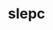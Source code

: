 ---
title: "slepc"
layout: cache
categories: [package, develop]
meta: {"compilers": ["cce@=18.0.0", "gcc@=11.4.0", "gcc@=9.4.0", "oneapi@=2024.1.0", "oneapi@=2024.2.1"], "num_specs": 103, "num_specs_by_stack": {"aws-pcluster-x86_64_v4": 14, "e4s": 36, "e4s-cray-rhel": 12, "e4s-neoverse-v2": 9, "e4s-neoverse_v1": 12, "e4s-oneapi": 16, "e4s-power": 4, "root": 103}, "oss": ["amzn2", "rhel8", "ubuntu20.04", "ubuntu22.04"], "platforms": ["linux"], "stacks": ["aws-pcluster-x86_64_v4", "e4s", "e4s-cray-rhel", "e4s-neoverse-v2", "e4s-neoverse_v1", "e4s-oneapi", "e4s-power", "root"], "targets": ["neoverse_v1", "neoverse_v2", "ppc64le", "x86_64_v3", "x86_64_v4"], "versions": ["3.22.2"]}
spec_details: [{"compiler": "oneapi@=2024.1.0", "hash": "qrhjlimjfcq7yor53sbhuji7s3lge3lt", "os": "amzn2", "platform": "linux", "size": "-", "stacks": ["aws-pcluster-x86_64_v4", "root"], "tarball": "https://binaries.spack.io/develop/build_cache/linux-amzn2-x86_64_v3/oneapi-2024.1.0/slepc-3.22.2/linux-amzn2-x86_64_v3-oneapi-2024.1.0-slepc-3.22.2-qrhjlimjfcq7yor53sbhuji7s3lge3lt.spack", "target": "x86_64_v3", "variants": ["~arpack", "~blopex", "build_system=generic", "~cuda", "~hpddm", "~rocm"], "versions": ["3.22.2"]}, {"compiler": "oneapi@=2024.1.0", "hash": "xw75r7ce5cgaqb2p7k7vriinavnxsseg", "os": "amzn2", "platform": "linux", "size": "-", "stacks": ["aws-pcluster-x86_64_v4", "root"], "tarball": "https://binaries.spack.io/develop/build_cache/linux-amzn2-x86_64_v3/oneapi-2024.1.0/slepc-3.22.2/linux-amzn2-x86_64_v3-oneapi-2024.1.0-slepc-3.22.2-xw75r7ce5cgaqb2p7k7vriinavnxsseg.spack", "target": "x86_64_v3", "variants": ["~arpack", "~blopex", "build_system=generic", "~cuda", "~hpddm", "~rocm"], "versions": ["3.22.2"]}, {"compiler": "oneapi@=2024.1.0", "hash": "fxnduvszfkwkvtb37xgt3ahax2uo3i23", "os": "amzn2", "platform": "linux", "size": "-", "stacks": ["aws-pcluster-x86_64_v4", "root"], "tarball": "https://binaries.spack.io/develop/build_cache/linux-amzn2-x86_64_v3/oneapi-2024.1.0/slepc-3.22.2/linux-amzn2-x86_64_v3-oneapi-2024.1.0-slepc-3.22.2-fxnduvszfkwkvtb37xgt3ahax2uo3i23.spack", "target": "x86_64_v3", "variants": ["~arpack", "~blopex", "build_system=generic", "~cuda", "~hpddm", "~rocm"], "versions": ["3.22.2"]}, {"compiler": "oneapi@=2024.1.0", "hash": "6pitxmc3ma7tpvhgqzzuy52mepjvyte2", "os": "amzn2", "platform": "linux", "size": "-", "stacks": ["aws-pcluster-x86_64_v4", "root"], "tarball": "https://binaries.spack.io/develop/build_cache/linux-amzn2-x86_64_v3/oneapi-2024.1.0/slepc-3.22.2/linux-amzn2-x86_64_v3-oneapi-2024.1.0-slepc-3.22.2-6pitxmc3ma7tpvhgqzzuy52mepjvyte2.spack", "target": "x86_64_v3", "variants": ["~arpack", "~blopex", "build_system=generic", "~cuda", "~hpddm", "~rocm"], "versions": ["3.22.2"]}, {"compiler": "oneapi@=2024.1.0", "hash": "4c3m5c75kiovatlrxpmf2blxibyrcr6e", "os": "amzn2", "platform": "linux", "size": "-", "stacks": ["aws-pcluster-x86_64_v4", "root"], "tarball": "https://binaries.spack.io/develop/build_cache/linux-amzn2-x86_64_v3/oneapi-2024.1.0/slepc-3.22.2/linux-amzn2-x86_64_v3-oneapi-2024.1.0-slepc-3.22.2-4c3m5c75kiovatlrxpmf2blxibyrcr6e.spack", "target": "x86_64_v3", "variants": ["~arpack", "~blopex", "build_system=generic", "~cuda", "~hpddm", "~rocm"], "versions": ["3.22.2"]}, {"compiler": "oneapi@=2024.1.0", "hash": "mpzkbqyxwmfcjwhhdvydfzdhzs4isvrm", "os": "amzn2", "platform": "linux", "size": "-", "stacks": ["aws-pcluster-x86_64_v4", "root"], "tarball": "https://binaries.spack.io/develop/build_cache/linux-amzn2-x86_64_v3/oneapi-2024.1.0/slepc-3.22.2/linux-amzn2-x86_64_v3-oneapi-2024.1.0-slepc-3.22.2-mpzkbqyxwmfcjwhhdvydfzdhzs4isvrm.spack", "target": "x86_64_v3", "variants": ["~arpack", "~blopex", "build_system=generic", "~cuda", "~hpddm", "~rocm"], "versions": ["3.22.2"]}, {"compiler": "oneapi@=2024.1.0", "hash": "yts5bpu3ytx45tlkvthfu5knwtbma3po", "os": "amzn2", "platform": "linux", "size": "-", "stacks": ["aws-pcluster-x86_64_v4", "root"], "tarball": "https://binaries.spack.io/develop/build_cache/linux-amzn2-x86_64_v3/oneapi-2024.1.0/slepc-3.22.2/linux-amzn2-x86_64_v3-oneapi-2024.1.0-slepc-3.22.2-yts5bpu3ytx45tlkvthfu5knwtbma3po.spack", "target": "x86_64_v3", "variants": ["~arpack", "~blopex", "build_system=generic", "~cuda", "~hpddm", "~rocm"], "versions": ["3.22.2"]}, {"compiler": "oneapi@=2024.1.0", "hash": "khb23di2uwlbaqipvzfrhswk6aksyygf", "os": "amzn2", "platform": "linux", "size": "-", "stacks": ["aws-pcluster-x86_64_v4", "root"], "tarball": "https://binaries.spack.io/develop/build_cache/linux-amzn2-x86_64_v4/oneapi-2024.1.0/slepc-3.22.2/linux-amzn2-x86_64_v4-oneapi-2024.1.0-slepc-3.22.2-khb23di2uwlbaqipvzfrhswk6aksyygf.spack", "target": "x86_64_v4", "variants": ["~arpack", "~blopex", "build_system=generic", "~cuda", "~hpddm", "~rocm"], "versions": ["3.22.2"]}, {"compiler": "oneapi@=2024.1.0", "hash": "kxfgkwqy3x6oggl4tlwyzzi2o7fyprfx", "os": "amzn2", "platform": "linux", "size": "-", "stacks": ["aws-pcluster-x86_64_v4", "root"], "tarball": "https://binaries.spack.io/develop/build_cache/linux-amzn2-x86_64_v4/oneapi-2024.1.0/slepc-3.22.2/linux-amzn2-x86_64_v4-oneapi-2024.1.0-slepc-3.22.2-kxfgkwqy3x6oggl4tlwyzzi2o7fyprfx.spack", "target": "x86_64_v4", "variants": ["~arpack", "~blopex", "build_system=generic", "~cuda", "~hpddm", "~rocm"], "versions": ["3.22.2"]}, {"compiler": "oneapi@=2024.1.0", "hash": "if3hy6eyb2drlc77tq3wnfudvwwtbl4k", "os": "amzn2", "platform": "linux", "size": "-", "stacks": ["aws-pcluster-x86_64_v4", "root"], "tarball": "https://binaries.spack.io/develop/build_cache/linux-amzn2-x86_64_v4/oneapi-2024.1.0/slepc-3.22.2/linux-amzn2-x86_64_v4-oneapi-2024.1.0-slepc-3.22.2-if3hy6eyb2drlc77tq3wnfudvwwtbl4k.spack", "target": "x86_64_v4", "variants": ["~arpack", "~blopex", "build_system=generic", "~cuda", "~hpddm", "~rocm"], "versions": ["3.22.2"]}, {"compiler": "oneapi@=2024.1.0", "hash": "qx3zsbf5t7qcxn2sj56rp42iuvzvabxo", "os": "amzn2", "platform": "linux", "size": "-", "stacks": ["aws-pcluster-x86_64_v4", "root"], "tarball": "https://binaries.spack.io/develop/build_cache/linux-amzn2-x86_64_v4/oneapi-2024.1.0/slepc-3.22.2/linux-amzn2-x86_64_v4-oneapi-2024.1.0-slepc-3.22.2-qx3zsbf5t7qcxn2sj56rp42iuvzvabxo.spack", "target": "x86_64_v4", "variants": ["~arpack", "~blopex", "build_system=generic", "~cuda", "~hpddm", "~rocm"], "versions": ["3.22.2"]}, {"compiler": "oneapi@=2024.1.0", "hash": "2xktcu7qytnjqvgjma7qgabpvt6edl5u", "os": "amzn2", "platform": "linux", "size": "-", "stacks": ["aws-pcluster-x86_64_v4", "root"], "tarball": "https://binaries.spack.io/develop/build_cache/linux-amzn2-x86_64_v4/oneapi-2024.1.0/slepc-3.22.2/linux-amzn2-x86_64_v4-oneapi-2024.1.0-slepc-3.22.2-2xktcu7qytnjqvgjma7qgabpvt6edl5u.spack", "target": "x86_64_v4", "variants": ["~arpack", "~blopex", "build_system=generic", "~cuda", "~hpddm", "~rocm"], "versions": ["3.22.2"]}, {"compiler": "oneapi@=2024.1.0", "hash": "xt2dlj77iazobyb37g4m5chyecgrxwfo", "os": "amzn2", "platform": "linux", "size": "-", "stacks": ["aws-pcluster-x86_64_v4", "root"], "tarball": "https://binaries.spack.io/develop/build_cache/linux-amzn2-x86_64_v4/oneapi-2024.1.0/slepc-3.22.2/linux-amzn2-x86_64_v4-oneapi-2024.1.0-slepc-3.22.2-xt2dlj77iazobyb37g4m5chyecgrxwfo.spack", "target": "x86_64_v4", "variants": ["~arpack", "~blopex", "build_system=generic", "~cuda", "~hpddm", "~rocm"], "versions": ["3.22.2"]}, {"compiler": "oneapi@=2024.1.0", "hash": "hoj7iwyizrca2zljtmytzpn76dtqc5nv", "os": "amzn2", "platform": "linux", "size": "-", "stacks": ["aws-pcluster-x86_64_v4", "root"], "tarball": "https://binaries.spack.io/develop/build_cache/linux-amzn2-x86_64_v4/oneapi-2024.1.0/slepc-3.22.2/linux-amzn2-x86_64_v4-oneapi-2024.1.0-slepc-3.22.2-hoj7iwyizrca2zljtmytzpn76dtqc5nv.spack", "target": "x86_64_v4", "variants": ["~arpack", "~blopex", "build_system=generic", "~cuda", "~hpddm", "~rocm"], "versions": ["3.22.2"]}, {"compiler": "cce@=18.0.0", "hash": "4wguhx2kdfryx5nheksfkiwqfz5npvup", "os": "rhel8", "platform": "linux", "size": "-", "stacks": ["e4s-cray-rhel", "root"], "tarball": "https://binaries.spack.io/develop/build_cache/linux-rhel8-x86_64_v3/cce-18.0.0/slepc-3.22.2/linux-rhel8-x86_64_v3-cce-18.0.0-slepc-3.22.2-4wguhx2kdfryx5nheksfkiwqfz5npvup.spack", "target": "x86_64_v3", "variants": ["+arpack", "~blopex", "build_system=generic", "~cuda", "~hpddm", "~rocm"], "versions": ["3.22.2"]}, {"compiler": "cce@=18.0.0", "hash": "aa35mztz3gyc5rnfkrsqz77wugguog3d", "os": "rhel8", "platform": "linux", "size": "-", "stacks": ["e4s-cray-rhel", "root"], "tarball": "https://binaries.spack.io/develop/build_cache/linux-rhel8-x86_64_v3/cce-18.0.0/slepc-3.22.2/linux-rhel8-x86_64_v3-cce-18.0.0-slepc-3.22.2-aa35mztz3gyc5rnfkrsqz77wugguog3d.spack", "target": "x86_64_v3", "variants": ["+arpack", "~blopex", "build_system=generic", "~cuda", "~hpddm", "~rocm"], "versions": ["3.22.2"]}, {"compiler": "cce@=18.0.0", "hash": "b34wmtim7vzecnuei2mwlise5by74jfs", "os": "rhel8", "platform": "linux", "size": "-", "stacks": ["e4s-cray-rhel", "root"], "tarball": "https://binaries.spack.io/develop/build_cache/linux-rhel8-x86_64_v3/cce-18.0.0/slepc-3.22.2/linux-rhel8-x86_64_v3-cce-18.0.0-slepc-3.22.2-b34wmtim7vzecnuei2mwlise5by74jfs.spack", "target": "x86_64_v3", "variants": ["+arpack", "~blopex", "build_system=generic", "~cuda", "~hpddm", "~rocm"], "versions": ["3.22.2"]}, {"compiler": "cce@=18.0.0", "hash": "ewo7xkgtkd4x3qm7aesdaiemirdht4ld", "os": "rhel8", "platform": "linux", "size": "-", "stacks": ["e4s-cray-rhel", "root"], "tarball": "https://binaries.spack.io/develop/build_cache/linux-rhel8-x86_64_v3/cce-18.0.0/slepc-3.22.2/linux-rhel8-x86_64_v3-cce-18.0.0-slepc-3.22.2-ewo7xkgtkd4x3qm7aesdaiemirdht4ld.spack", "target": "x86_64_v3", "variants": ["+arpack", "~blopex", "build_system=generic", "~cuda", "~hpddm", "~rocm"], "versions": ["3.22.2"]}, {"compiler": "cce@=18.0.0", "hash": "fuhj3f2z7zi2uisff66f2oetg5rmsmc5", "os": "rhel8", "platform": "linux", "size": "-", "stacks": ["e4s-cray-rhel", "root"], "tarball": "https://binaries.spack.io/develop/build_cache/linux-rhel8-x86_64_v3/cce-18.0.0/slepc-3.22.2/linux-rhel8-x86_64_v3-cce-18.0.0-slepc-3.22.2-fuhj3f2z7zi2uisff66f2oetg5rmsmc5.spack", "target": "x86_64_v3", "variants": ["+arpack", "~blopex", "build_system=generic", "~cuda", "~hpddm", "~rocm"], "versions": ["3.22.2"]}, {"compiler": "cce@=18.0.0", "hash": "k5mker3blb6gygowp2riklxnil6sl2dh", "os": "rhel8", "platform": "linux", "size": "-", "stacks": ["e4s-cray-rhel", "root"], "tarball": "https://binaries.spack.io/develop/build_cache/linux-rhel8-x86_64_v3/cce-18.0.0/slepc-3.22.2/linux-rhel8-x86_64_v3-cce-18.0.0-slepc-3.22.2-k5mker3blb6gygowp2riklxnil6sl2dh.spack", "target": "x86_64_v3", "variants": ["+arpack", "~blopex", "build_system=generic", "~cuda", "~hpddm", "~rocm"], "versions": ["3.22.2"]}, {"compiler": "cce@=18.0.0", "hash": "mfjnqyjbvrj3qblwxr2m2cejbvqgdpkd", "os": "rhel8", "platform": "linux", "size": "-", "stacks": ["e4s-cray-rhel", "root"], "tarball": "https://binaries.spack.io/develop/build_cache/linux-rhel8-x86_64_v3/cce-18.0.0/slepc-3.22.2/linux-rhel8-x86_64_v3-cce-18.0.0-slepc-3.22.2-mfjnqyjbvrj3qblwxr2m2cejbvqgdpkd.spack", "target": "x86_64_v3", "variants": ["+arpack", "~blopex", "build_system=generic", "~cuda", "~hpddm", "~rocm"], "versions": ["3.22.2"]}, {"compiler": "cce@=18.0.0", "hash": "mfnhokkvcnc35brn5kdazujjbafh75rv", "os": "rhel8", "platform": "linux", "size": "-", "stacks": ["e4s-cray-rhel", "root"], "tarball": "https://binaries.spack.io/develop/build_cache/linux-rhel8-x86_64_v3/cce-18.0.0/slepc-3.22.2/linux-rhel8-x86_64_v3-cce-18.0.0-slepc-3.22.2-mfnhokkvcnc35brn5kdazujjbafh75rv.spack", "target": "x86_64_v3", "variants": ["+arpack", "~blopex", "build_system=generic", "~cuda", "~hpddm", "~rocm"], "versions": ["3.22.2"]}, {"compiler": "cce@=18.0.0", "hash": "qkda2bfbctsqik7biam2yocbczln6m7h", "os": "rhel8", "platform": "linux", "size": "-", "stacks": ["e4s-cray-rhel", "root"], "tarball": "https://binaries.spack.io/develop/build_cache/linux-rhel8-x86_64_v3/cce-18.0.0/slepc-3.22.2/linux-rhel8-x86_64_v3-cce-18.0.0-slepc-3.22.2-qkda2bfbctsqik7biam2yocbczln6m7h.spack", "target": "x86_64_v3", "variants": ["+arpack", "~blopex", "build_system=generic", "~cuda", "~hpddm", "~rocm"], "versions": ["3.22.2"]}, {"compiler": "cce@=18.0.0", "hash": "trlbl4lqnzk5mvk3jgsgrigipnveix3a", "os": "rhel8", "platform": "linux", "size": "-", "stacks": ["e4s-cray-rhel", "root"], "tarball": "https://binaries.spack.io/develop/build_cache/linux-rhel8-x86_64_v3/cce-18.0.0/slepc-3.22.2/linux-rhel8-x86_64_v3-cce-18.0.0-slepc-3.22.2-trlbl4lqnzk5mvk3jgsgrigipnveix3a.spack", "target": "x86_64_v3", "variants": ["+arpack", "~blopex", "build_system=generic", "~cuda", "~hpddm", "~rocm"], "versions": ["3.22.2"]}, {"compiler": "cce@=18.0.0", "hash": "yz4pzlthm7ity4xgpjry5antvln4asus", "os": "rhel8", "platform": "linux", "size": "-", "stacks": ["e4s-cray-rhel", "root"], "tarball": "https://binaries.spack.io/develop/build_cache/linux-rhel8-x86_64_v3/cce-18.0.0/slepc-3.22.2/linux-rhel8-x86_64_v3-cce-18.0.0-slepc-3.22.2-yz4pzlthm7ity4xgpjry5antvln4asus.spack", "target": "x86_64_v3", "variants": ["+arpack", "~blopex", "build_system=generic", "~cuda", "~hpddm", "~rocm"], "versions": ["3.22.2"]}, {"compiler": "cce@=18.0.0", "hash": "zanfzpbxmjzang67wecuwir3yvbhyl3h", "os": "rhel8", "platform": "linux", "size": "-", "stacks": ["e4s-cray-rhel", "root"], "tarball": "https://binaries.spack.io/develop/build_cache/linux-rhel8-x86_64_v3/cce-18.0.0/slepc-3.22.2/linux-rhel8-x86_64_v3-cce-18.0.0-slepc-3.22.2-zanfzpbxmjzang67wecuwir3yvbhyl3h.spack", "target": "x86_64_v3", "variants": ["+arpack", "~blopex", "build_system=generic", "~cuda", "~hpddm", "~rocm"], "versions": ["3.22.2"]}, {"compiler": "gcc@=9.4.0", "hash": "3urlzo2oui3fjpxp5rgfvtabystkm6bo", "os": "ubuntu20.04", "platform": "linux", "size": "-", "stacks": ["e4s-power", "root"], "tarball": "https://binaries.spack.io/develop/build_cache/linux-ubuntu20.04-ppc64le/gcc-9.4.0/slepc-3.22.2/linux-ubuntu20.04-ppc64le-gcc-9.4.0-slepc-3.22.2-3urlzo2oui3fjpxp5rgfvtabystkm6bo.spack", "target": "ppc64le", "variants": ["+arpack", "~blopex", "build_system=generic", "~cuda", "~hpddm", "~rocm"], "versions": ["3.22.2"]}, {"compiler": "gcc@=9.4.0", "hash": "ctjl7e7pdiyjj3ah6lkuc3xe76oazv4h", "os": "ubuntu20.04", "platform": "linux", "size": "-", "stacks": ["e4s-power", "root"], "tarball": "https://binaries.spack.io/develop/build_cache/linux-ubuntu20.04-ppc64le/gcc-9.4.0/slepc-3.22.2/linux-ubuntu20.04-ppc64le-gcc-9.4.0-slepc-3.22.2-ctjl7e7pdiyjj3ah6lkuc3xe76oazv4h.spack", "target": "ppc64le", "variants": ["+arpack", "~blopex", "build_system=generic", "+cuda", "cuda_arch=70", "~hpddm", "~rocm"], "versions": ["3.22.2"]}, {"compiler": "gcc@=9.4.0", "hash": "j4qt45gygypuduo4qs5kac4bq6xztrjk", "os": "ubuntu20.04", "platform": "linux", "size": "-", "stacks": ["e4s-power", "root"], "tarball": "https://binaries.spack.io/develop/build_cache/linux-ubuntu20.04-ppc64le/gcc-9.4.0/slepc-3.22.2/linux-ubuntu20.04-ppc64le-gcc-9.4.0-slepc-3.22.2-j4qt45gygypuduo4qs5kac4bq6xztrjk.spack", "target": "ppc64le", "variants": ["+arpack", "~blopex", "build_system=generic", "~cuda", "~hpddm", "~rocm"], "versions": ["3.22.2"]}, {"compiler": "gcc@=9.4.0", "hash": "tyi5tjtthps53gi5oyafxx6hs3lsdnt5", "os": "ubuntu20.04", "platform": "linux", "size": "-", "stacks": ["e4s-power", "root"], "tarball": "https://binaries.spack.io/develop/build_cache/linux-ubuntu20.04-ppc64le/gcc-9.4.0/slepc-3.22.2/linux-ubuntu20.04-ppc64le-gcc-9.4.0-slepc-3.22.2-tyi5tjtthps53gi5oyafxx6hs3lsdnt5.spack", "target": "ppc64le", "variants": ["+arpack", "~blopex", "build_system=generic", "+cuda", "cuda_arch=70", "~hpddm", "~rocm"], "versions": ["3.22.2"]}, {"compiler": "gcc@=11.4.0", "hash": "4kgfdgv4ryz3nxdt4hktr5afwzrnxopf", "os": "ubuntu22.04", "platform": "linux", "size": "-", "stacks": ["e4s-neoverse_v1", "root"], "tarball": "https://binaries.spack.io/develop/build_cache/linux-ubuntu22.04-neoverse_v1/gcc-11.4.0/slepc-3.22.2/linux-ubuntu22.04-neoverse_v1-gcc-11.4.0-slepc-3.22.2-4kgfdgv4ryz3nxdt4hktr5afwzrnxopf.spack", "target": "neoverse_v1", "variants": ["+arpack", "~blopex", "build_system=generic", "+cuda", "cuda_arch=90", "~hpddm", "~rocm"], "versions": ["3.22.2"]}, {"compiler": "gcc@=11.4.0", "hash": "cuqwsdwbsghosscsoq2xxdfj5ceec2yn", "os": "ubuntu22.04", "platform": "linux", "size": "-", "stacks": ["e4s-neoverse_v1", "root"], "tarball": "https://binaries.spack.io/develop/build_cache/linux-ubuntu22.04-neoverse_v1/gcc-11.4.0/slepc-3.22.2/linux-ubuntu22.04-neoverse_v1-gcc-11.4.0-slepc-3.22.2-cuqwsdwbsghosscsoq2xxdfj5ceec2yn.spack", "target": "neoverse_v1", "variants": ["+arpack", "~blopex", "build_system=generic", "~cuda", "~hpddm", "~rocm"], "versions": ["3.22.2"]}, {"compiler": "gcc@=11.4.0", "hash": "hswt5kdpa7vjmprcnfo3gnieu3nsllco", "os": "ubuntu22.04", "platform": "linux", "size": "-", "stacks": ["e4s-neoverse_v1", "root"], "tarball": "https://binaries.spack.io/develop/build_cache/linux-ubuntu22.04-neoverse_v1/gcc-11.4.0/slepc-3.22.2/linux-ubuntu22.04-neoverse_v1-gcc-11.4.0-slepc-3.22.2-hswt5kdpa7vjmprcnfo3gnieu3nsllco.spack", "target": "neoverse_v1", "variants": ["+arpack", "~blopex", "build_system=generic", "+cuda", "cuda_arch=90", "~hpddm", "~rocm"], "versions": ["3.22.2"]}, {"compiler": "gcc@=11.4.0", "hash": "k6xf5rbuhgscptnvmf6bug7chb2xzvpo", "os": "ubuntu22.04", "platform": "linux", "size": "-", "stacks": ["e4s-neoverse_v1", "root"], "tarball": "https://binaries.spack.io/develop/build_cache/linux-ubuntu22.04-neoverse_v1/gcc-11.4.0/slepc-3.22.2/linux-ubuntu22.04-neoverse_v1-gcc-11.4.0-slepc-3.22.2-k6xf5rbuhgscptnvmf6bug7chb2xzvpo.spack", "target": "neoverse_v1", "variants": ["+arpack", "~blopex", "build_system=generic", "~cuda", "~hpddm", "~rocm"], "versions": ["3.22.2"]}, {"compiler": "gcc@=11.4.0", "hash": "plctylquisl3hsrqd3cafh3chicfrssh", "os": "ubuntu22.04", "platform": "linux", "size": "-", "stacks": ["e4s-neoverse_v1", "root"], "tarball": "https://binaries.spack.io/develop/build_cache/linux-ubuntu22.04-neoverse_v1/gcc-11.4.0/slepc-3.22.2/linux-ubuntu22.04-neoverse_v1-gcc-11.4.0-slepc-3.22.2-plctylquisl3hsrqd3cafh3chicfrssh.spack", "target": "neoverse_v1", "variants": ["+arpack", "~blopex", "build_system=generic", "+cuda", "cuda_arch=75", "~hpddm", "~rocm"], "versions": ["3.22.2"]}, {"compiler": "gcc@=11.4.0", "hash": "ptlzjksyndyhpb7lep5ljspm2de4x72h", "os": "ubuntu22.04", "platform": "linux", "size": "-", "stacks": ["e4s-neoverse_v1", "root"], "tarball": "https://binaries.spack.io/develop/build_cache/linux-ubuntu22.04-neoverse_v1/gcc-11.4.0/slepc-3.22.2/linux-ubuntu22.04-neoverse_v1-gcc-11.4.0-slepc-3.22.2-ptlzjksyndyhpb7lep5ljspm2de4x72h.spack", "target": "neoverse_v1", "variants": ["+arpack", "~blopex", "build_system=generic", "+cuda", "cuda_arch=75", "~hpddm", "~rocm"], "versions": ["3.22.2"]}, {"compiler": "gcc@=11.4.0", "hash": "rliggnmqzvhzta4fykgf6pagw4e2tcnq", "os": "ubuntu22.04", "platform": "linux", "size": "-", "stacks": ["e4s-neoverse_v1", "root"], "tarball": "https://binaries.spack.io/develop/build_cache/linux-ubuntu22.04-neoverse_v1/gcc-11.4.0/slepc-3.22.2/linux-ubuntu22.04-neoverse_v1-gcc-11.4.0-slepc-3.22.2-rliggnmqzvhzta4fykgf6pagw4e2tcnq.spack", "target": "neoverse_v1", "variants": ["+arpack", "~blopex", "build_system=generic", "+cuda", "cuda_arch=75", "~hpddm", "~rocm"], "versions": ["3.22.2"]}, {"compiler": "gcc@=11.4.0", "hash": "t2vzxjsyvj56jebu5qpjqyxpsdj3ocsk", "os": "ubuntu22.04", "platform": "linux", "size": "-", "stacks": ["e4s-neoverse_v1", "root"], "tarball": "https://binaries.spack.io/develop/build_cache/linux-ubuntu22.04-neoverse_v1/gcc-11.4.0/slepc-3.22.2/linux-ubuntu22.04-neoverse_v1-gcc-11.4.0-slepc-3.22.2-t2vzxjsyvj56jebu5qpjqyxpsdj3ocsk.spack", "target": "neoverse_v1", "variants": ["+arpack", "~blopex", "build_system=generic", "+cuda", "cuda_arch=80", "~hpddm", "~rocm"], "versions": ["3.22.2"]}, {"compiler": "gcc@=11.4.0", "hash": "xydhssiofvgcjtzjqlw7wi3g3jaumywh", "os": "ubuntu22.04", "platform": "linux", "size": "-", "stacks": ["e4s-neoverse_v1", "root"], "tarball": "https://binaries.spack.io/develop/build_cache/linux-ubuntu22.04-neoverse_v1/gcc-11.4.0/slepc-3.22.2/linux-ubuntu22.04-neoverse_v1-gcc-11.4.0-slepc-3.22.2-xydhssiofvgcjtzjqlw7wi3g3jaumywh.spack", "target": "neoverse_v1", "variants": ["+arpack", "~blopex", "build_system=generic", "~cuda", "~hpddm", "~rocm"], "versions": ["3.22.2"]}, {"compiler": "gcc@=11.4.0", "hash": "yesqn4z2lpran4cw6smqmlgvh5jnyjkh", "os": "ubuntu22.04", "platform": "linux", "size": "-", "stacks": ["e4s-neoverse_v1", "root"], "tarball": "https://binaries.spack.io/develop/build_cache/linux-ubuntu22.04-neoverse_v1/gcc-11.4.0/slepc-3.22.2/linux-ubuntu22.04-neoverse_v1-gcc-11.4.0-slepc-3.22.2-yesqn4z2lpran4cw6smqmlgvh5jnyjkh.spack", "target": "neoverse_v1", "variants": ["+arpack", "~blopex", "build_system=generic", "+cuda", "cuda_arch=80", "~hpddm", "~rocm"], "versions": ["3.22.2"]}, {"compiler": "gcc@=11.4.0", "hash": "zftz6xnrrb5o5j57g5tbuwy6kac5zoqw", "os": "ubuntu22.04", "platform": "linux", "size": "-", "stacks": ["e4s-neoverse_v1", "root"], "tarball": "https://binaries.spack.io/develop/build_cache/linux-ubuntu22.04-neoverse_v1/gcc-11.4.0/slepc-3.22.2/linux-ubuntu22.04-neoverse_v1-gcc-11.4.0-slepc-3.22.2-zftz6xnrrb5o5j57g5tbuwy6kac5zoqw.spack", "target": "neoverse_v1", "variants": ["+arpack", "~blopex", "build_system=generic", "+cuda", "cuda_arch=90", "~hpddm", "~rocm"], "versions": ["3.22.2"]}, {"compiler": "gcc@=11.4.0", "hash": "zmqvicn4zczrjrycmc5czmi4glftyg6t", "os": "ubuntu22.04", "platform": "linux", "size": "-", "stacks": ["e4s-neoverse_v1", "root"], "tarball": "https://binaries.spack.io/develop/build_cache/linux-ubuntu22.04-neoverse_v1/gcc-11.4.0/slepc-3.22.2/linux-ubuntu22.04-neoverse_v1-gcc-11.4.0-slepc-3.22.2-zmqvicn4zczrjrycmc5czmi4glftyg6t.spack", "target": "neoverse_v1", "variants": ["+arpack", "~blopex", "build_system=generic", "+cuda", "cuda_arch=80", "~hpddm", "~rocm"], "versions": ["3.22.2"]}, {"compiler": "gcc@=11.4.0", "hash": "a6jp4omtfl3juto5m6h3uayj7wbfxew5", "os": "ubuntu22.04", "platform": "linux", "size": "-", "stacks": ["e4s-neoverse-v2", "root"], "tarball": "https://binaries.spack.io/develop/build_cache/linux-ubuntu22.04-neoverse_v2/gcc-11.4.0/slepc-3.22.2/linux-ubuntu22.04-neoverse_v2-gcc-11.4.0-slepc-3.22.2-a6jp4omtfl3juto5m6h3uayj7wbfxew5.spack", "target": "neoverse_v2", "variants": ["+arpack", "~blopex", "build_system=generic", "~cuda", "~hpddm", "~rocm"], "versions": ["3.22.2"]}, {"compiler": "gcc@=11.4.0", "hash": "gqrquc5iis7xslzrfzlauppy74johxpl", "os": "ubuntu22.04", "platform": "linux", "size": "-", "stacks": ["e4s-neoverse-v2", "root"], "tarball": "https://binaries.spack.io/develop/build_cache/linux-ubuntu22.04-neoverse_v2/gcc-11.4.0/slepc-3.22.2/linux-ubuntu22.04-neoverse_v2-gcc-11.4.0-slepc-3.22.2-gqrquc5iis7xslzrfzlauppy74johxpl.spack", "target": "neoverse_v2", "variants": ["+arpack", "~blopex", "build_system=generic", "~cuda", "~hpddm", "~rocm"], "versions": ["3.22.2"]}, {"compiler": "gcc@=11.4.0", "hash": "hl3yzuihx7x3nyntsrzppwyzlow5375b", "os": "ubuntu22.04", "platform": "linux", "size": "-", "stacks": ["e4s-neoverse-v2", "root"], "tarball": "https://binaries.spack.io/develop/build_cache/linux-ubuntu22.04-neoverse_v2/gcc-11.4.0/slepc-3.22.2/linux-ubuntu22.04-neoverse_v2-gcc-11.4.0-slepc-3.22.2-hl3yzuihx7x3nyntsrzppwyzlow5375b.spack", "target": "neoverse_v2", "variants": ["+arpack", "~blopex", "build_system=generic", "~cuda", "~hpddm", "~rocm"], "versions": ["3.22.2"]}, {"compiler": "gcc@=11.4.0", "hash": "ix7oxgnp2nhyumjcgciovjruo2ww37jl", "os": "ubuntu22.04", "platform": "linux", "size": "-", "stacks": ["e4s-neoverse-v2", "root"], "tarball": "https://binaries.spack.io/develop/build_cache/linux-ubuntu22.04-neoverse_v2/gcc-11.4.0/slepc-3.22.2/linux-ubuntu22.04-neoverse_v2-gcc-11.4.0-slepc-3.22.2-ix7oxgnp2nhyumjcgciovjruo2ww37jl.spack", "target": "neoverse_v2", "variants": ["+arpack", "~blopex", "build_system=generic", "~cuda", "~hpddm", "~rocm"], "versions": ["3.22.2"]}, {"compiler": "gcc@=11.4.0", "hash": "konpsp2dzq6nzh6edz6wi74vjtiukoou", "os": "ubuntu22.04", "platform": "linux", "size": "-", "stacks": ["e4s-neoverse-v2", "root"], "tarball": "https://binaries.spack.io/develop/build_cache/linux-ubuntu22.04-neoverse_v2/gcc-11.4.0/slepc-3.22.2/linux-ubuntu22.04-neoverse_v2-gcc-11.4.0-slepc-3.22.2-konpsp2dzq6nzh6edz6wi74vjtiukoou.spack", "target": "neoverse_v2", "variants": ["+arpack", "~blopex", "build_system=generic", "~cuda", "~hpddm", "~rocm"], "versions": ["3.22.2"]}, {"compiler": "gcc@=11.4.0", "hash": "ouwmg3dbrfrrmk7v6rgo3onkhbqruxic", "os": "ubuntu22.04", "platform": "linux", "size": "-", "stacks": ["e4s-neoverse-v2", "root"], "tarball": "https://binaries.spack.io/develop/build_cache/linux-ubuntu22.04-neoverse_v2/gcc-11.4.0/slepc-3.22.2/linux-ubuntu22.04-neoverse_v2-gcc-11.4.0-slepc-3.22.2-ouwmg3dbrfrrmk7v6rgo3onkhbqruxic.spack", "target": "neoverse_v2", "variants": ["+arpack", "~blopex", "build_system=generic", "~cuda", "~hpddm", "~rocm"], "versions": ["3.22.2"]}, {"compiler": "gcc@=11.4.0", "hash": "rtgj4wxltaidqlrqkplwh4wyopqt5kfh", "os": "ubuntu22.04", "platform": "linux", "size": "-", "stacks": ["e4s-neoverse-v2", "root"], "tarball": "https://binaries.spack.io/develop/build_cache/linux-ubuntu22.04-neoverse_v2/gcc-11.4.0/slepc-3.22.2/linux-ubuntu22.04-neoverse_v2-gcc-11.4.0-slepc-3.22.2-rtgj4wxltaidqlrqkplwh4wyopqt5kfh.spack", "target": "neoverse_v2", "variants": ["+arpack", "~blopex", "build_system=generic", "~cuda", "~hpddm", "~rocm"], "versions": ["3.22.2"]}, {"compiler": "gcc@=11.4.0", "hash": "u3ysp6m32iumdvpxziwhgx5tyehhmtst", "os": "ubuntu22.04", "platform": "linux", "size": "-", "stacks": ["e4s-neoverse-v2", "root"], "tarball": "https://binaries.spack.io/develop/build_cache/linux-ubuntu22.04-neoverse_v2/gcc-11.4.0/slepc-3.22.2/linux-ubuntu22.04-neoverse_v2-gcc-11.4.0-slepc-3.22.2-u3ysp6m32iumdvpxziwhgx5tyehhmtst.spack", "target": "neoverse_v2", "variants": ["+arpack", "~blopex", "build_system=generic", "~cuda", "~hpddm", "~rocm"], "versions": ["3.22.2"]}, {"compiler": "gcc@=11.4.0", "hash": "vgoonkffq6q2ar76i3dzcybt5hwbny6c", "os": "ubuntu22.04", "platform": "linux", "size": "-", "stacks": ["e4s-neoverse-v2", "root"], "tarball": "https://binaries.spack.io/develop/build_cache/linux-ubuntu22.04-neoverse_v2/gcc-11.4.0/slepc-3.22.2/linux-ubuntu22.04-neoverse_v2-gcc-11.4.0-slepc-3.22.2-vgoonkffq6q2ar76i3dzcybt5hwbny6c.spack", "target": "neoverse_v2", "variants": ["+arpack", "~blopex", "build_system=generic", "~cuda", "~hpddm", "~rocm"], "versions": ["3.22.2"]}, {"compiler": "gcc@=11.4.0", "hash": "bd6cwafh5ndqojz44em7hqevsbcetpf4", "os": "ubuntu22.04", "platform": "linux", "size": "-", "stacks": ["e4s", "root"], "tarball": "https://binaries.spack.io/develop/build_cache/linux-ubuntu22.04-x86_64_v3/gcc-11.4.0/slepc-3.22.2/linux-ubuntu22.04-x86_64_v3-gcc-11.4.0-slepc-3.22.2-bd6cwafh5ndqojz44em7hqevsbcetpf4.spack", "target": "x86_64_v3", "variants": ["+arpack", "~blopex", "build_system=generic", "~cuda", "~hpddm", "~rocm"], "versions": ["3.22.2"]}, {"compiler": "gcc@=11.4.0", "hash": "fb2gqkg5dogijeyismoo26zl5yyafsuj", "os": "ubuntu22.04", "platform": "linux", "size": "-", "stacks": ["e4s", "root"], "tarball": "https://binaries.spack.io/develop/build_cache/linux-ubuntu22.04-x86_64_v3/gcc-11.4.0/slepc-3.22.2/linux-ubuntu22.04-x86_64_v3-gcc-11.4.0-slepc-3.22.2-fb2gqkg5dogijeyismoo26zl5yyafsuj.spack", "target": "x86_64_v3", "variants": ["+arpack", "~blopex", "build_system=generic", "~cuda", "~hpddm", "~rocm"], "versions": ["3.22.2"]}, {"compiler": "gcc@=11.4.0", "hash": "kvkmd6ky5zwv4skw5zkluf2vaefj3tpp", "os": "ubuntu22.04", "platform": "linux", "size": "-", "stacks": ["e4s", "root"], "tarball": "https://binaries.spack.io/develop/build_cache/linux-ubuntu22.04-x86_64_v3/gcc-11.4.0/slepc-3.22.2/linux-ubuntu22.04-x86_64_v3-gcc-11.4.0-slepc-3.22.2-kvkmd6ky5zwv4skw5zkluf2vaefj3tpp.spack", "target": "x86_64_v3", "variants": ["+arpack", "~blopex", "build_system=generic", "~cuda", "~hpddm", "~rocm"], "versions": ["3.22.2"]}, {"compiler": "gcc@=11.4.0", "hash": "i7h7y5xhh3m7cpyi5nfhfmt2htm7xrdn", "os": "ubuntu22.04", "platform": "linux", "size": "-", "stacks": ["e4s", "root"], "tarball": "https://binaries.spack.io/develop/build_cache/linux-ubuntu22.04-x86_64_v3/gcc-11.4.0/slepc-3.22.2/linux-ubuntu22.04-x86_64_v3-gcc-11.4.0-slepc-3.22.2-i7h7y5xhh3m7cpyi5nfhfmt2htm7xrdn.spack", "target": "x86_64_v3", "variants": ["+arpack", "~blopex", "build_system=generic", "~cuda", "~hpddm", "~rocm"], "versions": ["3.22.2"]}, {"compiler": "gcc@=11.4.0", "hash": "jjdds4yw5n33xq44r55bpittidqcelrm", "os": "ubuntu22.04", "platform": "linux", "size": "-", "stacks": ["e4s", "root"], "tarball": "https://binaries.spack.io/develop/build_cache/linux-ubuntu22.04-x86_64_v3/gcc-11.4.0/slepc-3.22.2/linux-ubuntu22.04-x86_64_v3-gcc-11.4.0-slepc-3.22.2-jjdds4yw5n33xq44r55bpittidqcelrm.spack", "target": "x86_64_v3", "variants": ["+arpack", "~blopex", "build_system=generic", "~cuda", "~hpddm", "~rocm"], "versions": ["3.22.2"]}, {"compiler": "gcc@=11.4.0", "hash": "yjzn42x6nms4bvkiobs5p7lozor2dpyv", "os": "ubuntu22.04", "platform": "linux", "size": "-", "stacks": ["e4s", "root"], "tarball": "https://binaries.spack.io/develop/build_cache/linux-ubuntu22.04-x86_64_v3/gcc-11.4.0/slepc-3.22.2/linux-ubuntu22.04-x86_64_v3-gcc-11.4.0-slepc-3.22.2-yjzn42x6nms4bvkiobs5p7lozor2dpyv.spack", "target": "x86_64_v3", "variants": ["+arpack", "~blopex", "build_system=generic", "~cuda", "~hpddm", "~rocm"], "versions": ["3.22.2"]}, {"compiler": "gcc@=11.4.0", "hash": "kdcaewbrvjo7occt7iirkw6jf27rsxvj", "os": "ubuntu22.04", "platform": "linux", "size": "-", "stacks": ["e4s", "root"], "tarball": "https://binaries.spack.io/develop/build_cache/linux-ubuntu22.04-x86_64_v3/gcc-11.4.0/slepc-3.22.2/linux-ubuntu22.04-x86_64_v3-gcc-11.4.0-slepc-3.22.2-kdcaewbrvjo7occt7iirkw6jf27rsxvj.spack", "target": "x86_64_v3", "variants": ["+arpack", "~blopex", "build_system=generic", "~cuda", "~hpddm", "~rocm"], "versions": ["3.22.2"]}, {"compiler": "gcc@=11.4.0", "hash": "yc7nmbsstd6riykcmwplbmgfv2qzlnku", "os": "ubuntu22.04", "platform": "linux", "size": "-", "stacks": ["e4s", "root"], "tarball": "https://binaries.spack.io/develop/build_cache/linux-ubuntu22.04-x86_64_v3/gcc-11.4.0/slepc-3.22.2/linux-ubuntu22.04-x86_64_v3-gcc-11.4.0-slepc-3.22.2-yc7nmbsstd6riykcmwplbmgfv2qzlnku.spack", "target": "x86_64_v3", "variants": ["+arpack", "~blopex", "build_system=generic", "~cuda", "~hpddm", "~rocm"], "versions": ["3.22.2"]}, {"compiler": "gcc@=11.4.0", "hash": "vlvofud7n7hyqxbk4gvwb2sxzqpxhq7r", "os": "ubuntu22.04", "platform": "linux", "size": "-", "stacks": ["e4s", "root"], "tarball": "https://binaries.spack.io/develop/build_cache/linux-ubuntu22.04-x86_64_v3/gcc-11.4.0/slepc-3.22.2/linux-ubuntu22.04-x86_64_v3-gcc-11.4.0-slepc-3.22.2-vlvofud7n7hyqxbk4gvwb2sxzqpxhq7r.spack", "target": "x86_64_v3", "variants": ["+arpack", "~blopex", "build_system=generic", "~cuda", "~hpddm", "~rocm"], "versions": ["3.22.2"]}, {"compiler": "gcc@=11.4.0", "hash": "42hser6oampbr4qovyennb7cvft4r2j3", "os": "ubuntu22.04", "platform": "linux", "size": "-", "stacks": ["e4s", "root"], "tarball": "https://binaries.spack.io/develop/build_cache/linux-ubuntu22.04-x86_64_v3/gcc-11.4.0/slepc-3.22.2/linux-ubuntu22.04-x86_64_v3-gcc-11.4.0-slepc-3.22.2-42hser6oampbr4qovyennb7cvft4r2j3.spack", "target": "x86_64_v3", "variants": ["+arpack", "~blopex", "build_system=generic", "+cuda", "cuda_arch=80", "~hpddm", "~rocm"], "versions": ["3.22.2"]}, {"compiler": "gcc@=11.4.0", "hash": "4oydiyvuexrhrdnwrun77rkl6s3pcqta", "os": "ubuntu22.04", "platform": "linux", "size": "-", "stacks": ["e4s", "root"], "tarball": "https://binaries.spack.io/develop/build_cache/linux-ubuntu22.04-x86_64_v3/gcc-11.4.0/slepc-3.22.2/linux-ubuntu22.04-x86_64_v3-gcc-11.4.0-slepc-3.22.2-4oydiyvuexrhrdnwrun77rkl6s3pcqta.spack", "target": "x86_64_v3", "variants": ["+arpack", "~blopex", "build_system=generic", "~cuda", "~hpddm", "~rocm"], "versions": ["3.22.2"]}, {"compiler": "gcc@=11.4.0", "hash": "5fldzydzh5xhnbw3lb3ywk7hm6gf7p36", "os": "ubuntu22.04", "platform": "linux", "size": "-", "stacks": ["e4s", "root"], "tarball": "https://binaries.spack.io/develop/build_cache/linux-ubuntu22.04-x86_64_v3/gcc-11.4.0/slepc-3.22.2/linux-ubuntu22.04-x86_64_v3-gcc-11.4.0-slepc-3.22.2-5fldzydzh5xhnbw3lb3ywk7hm6gf7p36.spack", "target": "x86_64_v3", "variants": ["+arpack", "~blopex", "build_system=generic", "+cuda", "cuda_arch=80", "~hpddm", "~rocm"], "versions": ["3.22.2"]}, {"compiler": "gcc@=11.4.0", "hash": "5hdz73gxfjtmbpnc4o4tqexiwdc4xcwg", "os": "ubuntu22.04", "platform": "linux", "size": "-", "stacks": ["e4s", "root"], "tarball": "https://binaries.spack.io/develop/build_cache/linux-ubuntu22.04-x86_64_v3/gcc-11.4.0/slepc-3.22.2/linux-ubuntu22.04-x86_64_v3-gcc-11.4.0-slepc-3.22.2-5hdz73gxfjtmbpnc4o4tqexiwdc4xcwg.spack", "target": "x86_64_v3", "variants": ["+arpack", "~blopex", "build_system=generic", "~cuda", "~hpddm", "~rocm"], "versions": ["3.22.2"]}, {"compiler": "gcc@=11.4.0", "hash": "5qkz3onkivvoe7iho4smqdfja7hhtsg2", "os": "ubuntu22.04", "platform": "linux", "size": "-", "stacks": ["e4s", "root"], "tarball": "https://binaries.spack.io/develop/build_cache/linux-ubuntu22.04-x86_64_v3/gcc-11.4.0/slepc-3.22.2/linux-ubuntu22.04-x86_64_v3-gcc-11.4.0-slepc-3.22.2-5qkz3onkivvoe7iho4smqdfja7hhtsg2.spack", "target": "x86_64_v3", "variants": ["+arpack", "~blopex", "build_system=generic", "+cuda", "cuda_arch=80", "~hpddm", "~rocm"], "versions": ["3.22.2"]}, {"compiler": "gcc@=11.4.0", "hash": "bmhx2zyfcmfi5gwdnti7sjnzbsajgtil", "os": "ubuntu22.04", "platform": "linux", "size": "-", "stacks": ["e4s", "root"], "tarball": "https://binaries.spack.io/develop/build_cache/linux-ubuntu22.04-x86_64_v3/gcc-11.4.0/slepc-3.22.2/linux-ubuntu22.04-x86_64_v3-gcc-11.4.0-slepc-3.22.2-bmhx2zyfcmfi5gwdnti7sjnzbsajgtil.spack", "target": "x86_64_v3", "variants": ["+arpack", "~blopex", "build_system=generic", "~cuda", "~hpddm", "~rocm"], "versions": ["3.22.2"]}, {"compiler": "gcc@=11.4.0", "hash": "diuj2gdlywiv6uzw6bpsos6bxhryqk7e", "os": "ubuntu22.04", "platform": "linux", "size": "-", "stacks": ["e4s", "root"], "tarball": "https://binaries.spack.io/develop/build_cache/linux-ubuntu22.04-x86_64_v3/gcc-11.4.0/slepc-3.22.2/linux-ubuntu22.04-x86_64_v3-gcc-11.4.0-slepc-3.22.2-diuj2gdlywiv6uzw6bpsos6bxhryqk7e.spack", "target": "x86_64_v3", "variants": ["+arpack", "~blopex", "build_system=generic", "~cuda", "~hpddm", "~rocm"], "versions": ["3.22.2"]}, {"compiler": "gcc@=11.4.0", "hash": "echxwhah2viwgvpfg7wjf34tbkgqg35b", "os": "ubuntu22.04", "platform": "linux", "size": "-", "stacks": ["e4s", "root"], "tarball": "https://binaries.spack.io/develop/build_cache/linux-ubuntu22.04-x86_64_v3/gcc-11.4.0/slepc-3.22.2/linux-ubuntu22.04-x86_64_v3-gcc-11.4.0-slepc-3.22.2-echxwhah2viwgvpfg7wjf34tbkgqg35b.spack", "target": "x86_64_v3", "variants": ["+arpack", "~blopex", "build_system=generic", "+cuda", "cuda_arch=80", "~hpddm", "~rocm"], "versions": ["3.22.2"]}, {"compiler": "gcc@=11.4.0", "hash": "eeitf5jyymssxfezfyjsoylnqgqr7pso", "os": "ubuntu22.04", "platform": "linux", "size": "-", "stacks": ["e4s", "root"], "tarball": "https://binaries.spack.io/develop/build_cache/linux-ubuntu22.04-x86_64_v3/gcc-11.4.0/slepc-3.22.2/linux-ubuntu22.04-x86_64_v3-gcc-11.4.0-slepc-3.22.2-eeitf5jyymssxfezfyjsoylnqgqr7pso.spack", "target": "x86_64_v3", "variants": ["+arpack", "~blopex", "build_system=generic", "~cuda", "~hpddm", "~rocm"], "versions": ["3.22.2"]}, {"compiler": "gcc@=11.4.0", "hash": "evq2visqrfh5qxax65vtl7r5dczlgmx5", "os": "ubuntu22.04", "platform": "linux", "size": "-", "stacks": ["e4s", "root"], "tarball": "https://binaries.spack.io/develop/build_cache/linux-ubuntu22.04-x86_64_v3/gcc-11.4.0/slepc-3.22.2/linux-ubuntu22.04-x86_64_v3-gcc-11.4.0-slepc-3.22.2-evq2visqrfh5qxax65vtl7r5dczlgmx5.spack", "target": "x86_64_v3", "variants": ["+arpack", "~blopex", "build_system=generic", "~cuda", "~hpddm", "~rocm"], "versions": ["3.22.2"]}, {"compiler": "gcc@=11.4.0", "hash": "idx4rns7grd4qc7wvccvst7uax3wo2r5", "os": "ubuntu22.04", "platform": "linux", "size": "-", "stacks": ["e4s", "root"], "tarball": "https://binaries.spack.io/develop/build_cache/linux-ubuntu22.04-x86_64_v3/gcc-11.4.0/slepc-3.22.2/linux-ubuntu22.04-x86_64_v3-gcc-11.4.0-slepc-3.22.2-idx4rns7grd4qc7wvccvst7uax3wo2r5.spack", "target": "x86_64_v3", "variants": ["+arpack", "~blopex", "build_system=generic", "+cuda", "cuda_arch=90", "~hpddm", "~rocm"], "versions": ["3.22.2"]}, {"compiler": "gcc@=11.4.0", "hash": "ip26cdzojlqbfc3jjfjsyemxd7gblvgr", "os": "ubuntu22.04", "platform": "linux", "size": "-", "stacks": ["e4s", "root"], "tarball": "https://binaries.spack.io/develop/build_cache/linux-ubuntu22.04-x86_64_v3/gcc-11.4.0/slepc-3.22.2/linux-ubuntu22.04-x86_64_v3-gcc-11.4.0-slepc-3.22.2-ip26cdzojlqbfc3jjfjsyemxd7gblvgr.spack", "target": "x86_64_v3", "variants": ["+arpack", "~blopex", "build_system=generic", "+cuda", "cuda_arch=80", "~hpddm", "~rocm"], "versions": ["3.22.2"]}, {"compiler": "gcc@=11.4.0", "hash": "m4h3crucm3zau5efdokyrpvcis34uzpw", "os": "ubuntu22.04", "platform": "linux", "size": "-", "stacks": ["e4s", "root"], "tarball": "https://binaries.spack.io/develop/build_cache/linux-ubuntu22.04-x86_64_v3/gcc-11.4.0/slepc-3.22.2/linux-ubuntu22.04-x86_64_v3-gcc-11.4.0-slepc-3.22.2-m4h3crucm3zau5efdokyrpvcis34uzpw.spack", "target": "x86_64_v3", "variants": ["+arpack", "~blopex", "build_system=generic", "+cuda", "cuda_arch=80", "~hpddm", "~rocm"], "versions": ["3.22.2"]}, {"compiler": "gcc@=11.4.0", "hash": "np4lttbfbpuuv346qm4lhstjjbp6r5dt", "os": "ubuntu22.04", "platform": "linux", "size": "-", "stacks": ["e4s", "root"], "tarball": "https://binaries.spack.io/develop/build_cache/linux-ubuntu22.04-x86_64_v3/gcc-11.4.0/slepc-3.22.2/linux-ubuntu22.04-x86_64_v3-gcc-11.4.0-slepc-3.22.2-np4lttbfbpuuv346qm4lhstjjbp6r5dt.spack", "target": "x86_64_v3", "variants": ["+arpack", "~blopex", "build_system=generic", "+cuda", "cuda_arch=90", "~hpddm", "~rocm"], "versions": ["3.22.2"]}, {"compiler": "gcc@=11.4.0", "hash": "oyrzjz6xosbjk55gzwp7y3reced6xf7u", "os": "ubuntu22.04", "platform": "linux", "size": "-", "stacks": ["e4s", "root"], "tarball": "https://binaries.spack.io/develop/build_cache/linux-ubuntu22.04-x86_64_v3/gcc-11.4.0/slepc-3.22.2/linux-ubuntu22.04-x86_64_v3-gcc-11.4.0-slepc-3.22.2-oyrzjz6xosbjk55gzwp7y3reced6xf7u.spack", "target": "x86_64_v3", "variants": ["+arpack", "~blopex", "build_system=generic", "+cuda", "cuda_arch=90", "~hpddm", "~rocm"], "versions": ["3.22.2"]}, {"compiler": "gcc@=11.4.0", "hash": "qegpvkjclbwzjsnwppkgdzwlixukjhce", "os": "ubuntu22.04", "platform": "linux", "size": "-", "stacks": ["e4s", "root"], "tarball": "https://binaries.spack.io/develop/build_cache/linux-ubuntu22.04-x86_64_v3/gcc-11.4.0/slepc-3.22.2/linux-ubuntu22.04-x86_64_v3-gcc-11.4.0-slepc-3.22.2-qegpvkjclbwzjsnwppkgdzwlixukjhce.spack", "target": "x86_64_v3", "variants": ["+arpack", "~blopex", "build_system=generic", "+cuda", "cuda_arch=90", "~hpddm", "~rocm"], "versions": ["3.22.2"]}, {"compiler": "gcc@=11.4.0", "hash": "qh22weculsq2te53dsxp6ambjinvfkmd", "os": "ubuntu22.04", "platform": "linux", "size": "-", "stacks": ["e4s", "root"], "tarball": "https://binaries.spack.io/develop/build_cache/linux-ubuntu22.04-x86_64_v3/gcc-11.4.0/slepc-3.22.2/linux-ubuntu22.04-x86_64_v3-gcc-11.4.0-slepc-3.22.2-qh22weculsq2te53dsxp6ambjinvfkmd.spack", "target": "x86_64_v3", "variants": ["+arpack", "~blopex", "build_system=generic", "+cuda", "cuda_arch=90", "~hpddm", "~rocm"], "versions": ["3.22.2"]}, {"compiler": "gcc@=11.4.0", "hash": "qnnydtq6nttedn4ebocsrj7vesvkxxrj", "os": "ubuntu22.04", "platform": "linux", "size": "-", "stacks": ["e4s", "root"], "tarball": "https://binaries.spack.io/develop/build_cache/linux-ubuntu22.04-x86_64_v3/gcc-11.4.0/slepc-3.22.2/linux-ubuntu22.04-x86_64_v3-gcc-11.4.0-slepc-3.22.2-qnnydtq6nttedn4ebocsrj7vesvkxxrj.spack", "target": "x86_64_v3", "variants": ["+arpack", "~blopex", "build_system=generic", "+cuda", "cuda_arch=90", "~hpddm", "~rocm"], "versions": ["3.22.2"]}, {"compiler": "gcc@=11.4.0", "hash": "qpnlfwgix76eih4vnofibk62sjza3ekm", "os": "ubuntu22.04", "platform": "linux", "size": "-", "stacks": ["e4s", "root"], "tarball": "https://binaries.spack.io/develop/build_cache/linux-ubuntu22.04-x86_64_v3/gcc-11.4.0/slepc-3.22.2/linux-ubuntu22.04-x86_64_v3-gcc-11.4.0-slepc-3.22.2-qpnlfwgix76eih4vnofibk62sjza3ekm.spack", "target": "x86_64_v3", "variants": ["+arpack", "~blopex", "build_system=generic", "~cuda", "~hpddm", "~rocm"], "versions": ["3.22.2"]}, {"compiler": "gcc@=11.4.0", "hash": "rwfitnjwc27shdeesfrqumkhgqcyheht", "os": "ubuntu22.04", "platform": "linux", "size": "-", "stacks": ["e4s", "root"], "tarball": "https://binaries.spack.io/develop/build_cache/linux-ubuntu22.04-x86_64_v3/gcc-11.4.0/slepc-3.22.2/linux-ubuntu22.04-x86_64_v3-gcc-11.4.0-slepc-3.22.2-rwfitnjwc27shdeesfrqumkhgqcyheht.spack", "target": "x86_64_v3", "variants": ["+arpack", "~blopex", "build_system=generic", "+cuda", "cuda_arch=90", "~hpddm", "~rocm"], "versions": ["3.22.2"]}, {"compiler": "gcc@=11.4.0", "hash": "s3r6qonxhch2mrkn22pajp62do3nro56", "os": "ubuntu22.04", "platform": "linux", "size": "-", "stacks": ["e4s", "root"], "tarball": "https://binaries.spack.io/develop/build_cache/linux-ubuntu22.04-x86_64_v3/gcc-11.4.0/slepc-3.22.2/linux-ubuntu22.04-x86_64_v3-gcc-11.4.0-slepc-3.22.2-s3r6qonxhch2mrkn22pajp62do3nro56.spack", "target": "x86_64_v3", "variants": ["+arpack", "~blopex", "build_system=generic", "+cuda", "cuda_arch=90", "~hpddm", "~rocm"], "versions": ["3.22.2"]}, {"compiler": "gcc@=11.4.0", "hash": "s45txgiypoajeuhzv3mv3ds27izwur62", "os": "ubuntu22.04", "platform": "linux", "size": "-", "stacks": ["e4s", "root"], "tarball": "https://binaries.spack.io/develop/build_cache/linux-ubuntu22.04-x86_64_v3/gcc-11.4.0/slepc-3.22.2/linux-ubuntu22.04-x86_64_v3-gcc-11.4.0-slepc-3.22.2-s45txgiypoajeuhzv3mv3ds27izwur62.spack", "target": "x86_64_v3", "variants": ["+arpack", "~blopex", "build_system=generic", "+cuda", "cuda_arch=80", "~hpddm", "~rocm"], "versions": ["3.22.2"]}, {"compiler": "gcc@=11.4.0", "hash": "srfbnhdhtvjwldinonypyh563dwydlyl", "os": "ubuntu22.04", "platform": "linux", "size": "-", "stacks": ["e4s", "root"], "tarball": "https://binaries.spack.io/develop/build_cache/linux-ubuntu22.04-x86_64_v3/gcc-11.4.0/slepc-3.22.2/linux-ubuntu22.04-x86_64_v3-gcc-11.4.0-slepc-3.22.2-srfbnhdhtvjwldinonypyh563dwydlyl.spack", "target": "x86_64_v3", "variants": ["+arpack", "~blopex", "build_system=generic", "~cuda", "~hpddm", "~rocm"], "versions": ["3.22.2"]}, {"compiler": "gcc@=11.4.0", "hash": "vnfct6ulrf7amt5zlgikg6hdillfalsl", "os": "ubuntu22.04", "platform": "linux", "size": "-", "stacks": ["e4s", "root"], "tarball": "https://binaries.spack.io/develop/build_cache/linux-ubuntu22.04-x86_64_v3/gcc-11.4.0/slepc-3.22.2/linux-ubuntu22.04-x86_64_v3-gcc-11.4.0-slepc-3.22.2-vnfct6ulrf7amt5zlgikg6hdillfalsl.spack", "target": "x86_64_v3", "variants": ["+arpack", "~blopex", "build_system=generic", "+cuda", "cuda_arch=90", "~hpddm", "~rocm"], "versions": ["3.22.2"]}, {"compiler": "gcc@=11.4.0", "hash": "w4i3yvbv6tzime5fno4feowygkov7l7y", "os": "ubuntu22.04", "platform": "linux", "size": "-", "stacks": ["e4s", "root"], "tarball": "https://binaries.spack.io/develop/build_cache/linux-ubuntu22.04-x86_64_v3/gcc-11.4.0/slepc-3.22.2/linux-ubuntu22.04-x86_64_v3-gcc-11.4.0-slepc-3.22.2-w4i3yvbv6tzime5fno4feowygkov7l7y.spack", "target": "x86_64_v3", "variants": ["+arpack", "~blopex", "build_system=generic", "+cuda", "cuda_arch=80", "~hpddm", "~rocm"], "versions": ["3.22.2"]}, {"compiler": "gcc@=11.4.0", "hash": "wdhqscqcxysebmudmy72hq5rcvmtfwtf", "os": "ubuntu22.04", "platform": "linux", "size": "-", "stacks": ["e4s", "root"], "tarball": "https://binaries.spack.io/develop/build_cache/linux-ubuntu22.04-x86_64_v3/gcc-11.4.0/slepc-3.22.2/linux-ubuntu22.04-x86_64_v3-gcc-11.4.0-slepc-3.22.2-wdhqscqcxysebmudmy72hq5rcvmtfwtf.spack", "target": "x86_64_v3", "variants": ["+arpack", "~blopex", "build_system=generic", "~cuda", "~hpddm", "~rocm"], "versions": ["3.22.2"]}, {"compiler": "gcc@=11.4.0", "hash": "xhfymbp4sbjabcsqhiuu6fmp34zjl3xp", "os": "ubuntu22.04", "platform": "linux", "size": "-", "stacks": ["e4s", "root"], "tarball": "https://binaries.spack.io/develop/build_cache/linux-ubuntu22.04-x86_64_v3/gcc-11.4.0/slepc-3.22.2/linux-ubuntu22.04-x86_64_v3-gcc-11.4.0-slepc-3.22.2-xhfymbp4sbjabcsqhiuu6fmp34zjl3xp.spack", "target": "x86_64_v3", "variants": ["+arpack", "~blopex", "build_system=generic", "+cuda", "cuda_arch=80", "~hpddm", "~rocm"], "versions": ["3.22.2"]}, {"compiler": "oneapi@=2024.2.1", "hash": "5q6gnb6o25yhia7dkqhnda7vvyd6xuo6", "os": "ubuntu22.04", "platform": "linux", "size": "-", "stacks": ["e4s-oneapi", "root"], "tarball": "https://binaries.spack.io/develop/build_cache/linux-ubuntu22.04-x86_64_v3/oneapi-2024.2.1/slepc-3.22.2/linux-ubuntu22.04-x86_64_v3-oneapi-2024.2.1-slepc-3.22.2-5q6gnb6o25yhia7dkqhnda7vvyd6xuo6.spack", "target": "x86_64_v3", "variants": ["+arpack", "~blopex", "build_system=generic", "~cuda", "~hpddm", "~rocm"], "versions": ["3.22.2"]}, {"compiler": "oneapi@=2024.2.1", "hash": "y6i6ofh6d75gxnw4mkd6huiv3vtrmjum", "os": "ubuntu22.04", "platform": "linux", "size": "-", "stacks": ["e4s-oneapi", "root"], "tarball": "https://binaries.spack.io/develop/build_cache/linux-ubuntu22.04-x86_64_v3/oneapi-2024.2.1/slepc-3.22.2/linux-ubuntu22.04-x86_64_v3-oneapi-2024.2.1-slepc-3.22.2-y6i6ofh6d75gxnw4mkd6huiv3vtrmjum.spack", "target": "x86_64_v3", "variants": ["+arpack", "~blopex", "build_system=generic", "~cuda", "~hpddm", "~rocm"], "versions": ["3.22.2"]}, {"compiler": "oneapi@=2024.2.1", "hash": "eto5vkwakpw3twyyjzpdcwgziauokjap", "os": "ubuntu22.04", "platform": "linux", "size": "-", "stacks": ["e4s-oneapi", "root"], "tarball": "https://binaries.spack.io/develop/build_cache/linux-ubuntu22.04-x86_64_v3/oneapi-2024.2.1/slepc-3.22.2/linux-ubuntu22.04-x86_64_v3-oneapi-2024.2.1-slepc-3.22.2-eto5vkwakpw3twyyjzpdcwgziauokjap.spack", "target": "x86_64_v3", "variants": ["+arpack", "~blopex", "build_system=generic", "~cuda", "~hpddm", "~rocm"], "versions": ["3.22.2"]}, {"compiler": "oneapi@=2024.2.1", "hash": "yz2cmuwweuyyylf54rtha3hqk2csmg7g", "os": "ubuntu22.04", "platform": "linux", "size": "-", "stacks": ["e4s-oneapi", "root"], "tarball": "https://binaries.spack.io/develop/build_cache/linux-ubuntu22.04-x86_64_v3/oneapi-2024.2.1/slepc-3.22.2/linux-ubuntu22.04-x86_64_v3-oneapi-2024.2.1-slepc-3.22.2-yz2cmuwweuyyylf54rtha3hqk2csmg7g.spack", "target": "x86_64_v3", "variants": ["+arpack", "~blopex", "build_system=generic", "~cuda", "~hpddm", "~rocm"], "versions": ["3.22.2"]}, {"compiler": "oneapi@=2024.2.1", "hash": "omeoybjqsqfzw5vk7jctuo7ynhasac3a", "os": "ubuntu22.04", "platform": "linux", "size": "-", "stacks": ["e4s-oneapi", "root"], "tarball": "https://binaries.spack.io/develop/build_cache/linux-ubuntu22.04-x86_64_v3/oneapi-2024.2.1/slepc-3.22.2/linux-ubuntu22.04-x86_64_v3-oneapi-2024.2.1-slepc-3.22.2-omeoybjqsqfzw5vk7jctuo7ynhasac3a.spack", "target": "x86_64_v3", "variants": ["+arpack", "~blopex", "build_system=generic", "~cuda", "~hpddm", "~rocm"], "versions": ["3.22.2"]}, {"compiler": "oneapi@=2024.2.1", "hash": "4rbvr6qfeadh6nfmcopnnyqu7do5ng5d", "os": "ubuntu22.04", "platform": "linux", "size": "-", "stacks": ["e4s-oneapi", "root"], "tarball": "https://binaries.spack.io/develop/build_cache/linux-ubuntu22.04-x86_64_v3/oneapi-2024.2.1/slepc-3.22.2/linux-ubuntu22.04-x86_64_v3-oneapi-2024.2.1-slepc-3.22.2-4rbvr6qfeadh6nfmcopnnyqu7do5ng5d.spack", "target": "x86_64_v3", "variants": ["+arpack", "~blopex", "build_system=generic", "~cuda", "~hpddm", "~rocm"], "versions": ["3.22.2"]}, {"compiler": "oneapi@=2024.2.1", "hash": "bczubwd6qxultcvpnithye7syealyncu", "os": "ubuntu22.04", "platform": "linux", "size": "-", "stacks": ["e4s-oneapi", "root"], "tarball": "https://binaries.spack.io/develop/build_cache/linux-ubuntu22.04-x86_64_v3/oneapi-2024.2.1/slepc-3.22.2/linux-ubuntu22.04-x86_64_v3-oneapi-2024.2.1-slepc-3.22.2-bczubwd6qxultcvpnithye7syealyncu.spack", "target": "x86_64_v3", "variants": ["+arpack", "~blopex", "build_system=generic", "~cuda", "~hpddm", "~rocm"], "versions": ["3.22.2"]}, {"compiler": "oneapi@=2024.2.1", "hash": "h2gqolm5fee36xvpj2wuwaxufyzksbn2", "os": "ubuntu22.04", "platform": "linux", "size": "-", "stacks": ["e4s-oneapi", "root"], "tarball": "https://binaries.spack.io/develop/build_cache/linux-ubuntu22.04-x86_64_v3/oneapi-2024.2.1/slepc-3.22.2/linux-ubuntu22.04-x86_64_v3-oneapi-2024.2.1-slepc-3.22.2-h2gqolm5fee36xvpj2wuwaxufyzksbn2.spack", "target": "x86_64_v3", "variants": ["+arpack", "~blopex", "build_system=generic", "~cuda", "~hpddm", "~rocm"], "versions": ["3.22.2"]}, {"compiler": "oneapi@=2024.2.1", "hash": "2iod3yeqb7l3w6facsfce4qytbliimig", "os": "ubuntu22.04", "platform": "linux", "size": "-", "stacks": ["e4s-oneapi", "root"], "tarball": "https://binaries.spack.io/develop/build_cache/linux-ubuntu22.04-x86_64_v3/oneapi-2024.2.1/slepc-3.22.2/linux-ubuntu22.04-x86_64_v3-oneapi-2024.2.1-slepc-3.22.2-2iod3yeqb7l3w6facsfce4qytbliimig.spack", "target": "x86_64_v3", "variants": ["+arpack", "~blopex", "build_system=generic", "~cuda", "~hpddm", "~rocm"], "versions": ["3.22.2"]}, {"compiler": "oneapi@=2024.2.1", "hash": "bbmb4uxljufmo6wao3iywzqgydi3aiti", "os": "ubuntu22.04", "platform": "linux", "size": "-", "stacks": ["e4s-oneapi", "root"], "tarball": "https://binaries.spack.io/develop/build_cache/linux-ubuntu22.04-x86_64_v3/oneapi-2024.2.1/slepc-3.22.2/linux-ubuntu22.04-x86_64_v3-oneapi-2024.2.1-slepc-3.22.2-bbmb4uxljufmo6wao3iywzqgydi3aiti.spack", "target": "x86_64_v3", "variants": ["+arpack", "~blopex", "build_system=generic", "~cuda", "~hpddm", "~rocm"], "versions": ["3.22.2"]}, {"compiler": "oneapi@=2024.2.1", "hash": "fixxfm3d4irxjkuiatevpe2plvtyqtj2", "os": "ubuntu22.04", "platform": "linux", "size": "-", "stacks": ["e4s-oneapi", "root"], "tarball": "https://binaries.spack.io/develop/build_cache/linux-ubuntu22.04-x86_64_v3/oneapi-2024.2.1/slepc-3.22.2/linux-ubuntu22.04-x86_64_v3-oneapi-2024.2.1-slepc-3.22.2-fixxfm3d4irxjkuiatevpe2plvtyqtj2.spack", "target": "x86_64_v3", "variants": ["+arpack", "~blopex", "build_system=generic", "~cuda", "~hpddm", "~rocm"], "versions": ["3.22.2"]}, {"compiler": "oneapi@=2024.2.1", "hash": "gy6fd6pxl3zof5jogcqmbbliwyms2hmf", "os": "ubuntu22.04", "platform": "linux", "size": "-", "stacks": ["e4s-oneapi", "root"], "tarball": "https://binaries.spack.io/develop/build_cache/linux-ubuntu22.04-x86_64_v3/oneapi-2024.2.1/slepc-3.22.2/linux-ubuntu22.04-x86_64_v3-oneapi-2024.2.1-slepc-3.22.2-gy6fd6pxl3zof5jogcqmbbliwyms2hmf.spack", "target": "x86_64_v3", "variants": ["+arpack", "~blopex", "build_system=generic", "~cuda", "~hpddm", "~rocm"], "versions": ["3.22.2"]}, {"compiler": "oneapi@=2024.2.1", "hash": "ind6ys4vkbwydbihbw3hmy3atxv3bzon", "os": "ubuntu22.04", "platform": "linux", "size": "-", "stacks": ["e4s-oneapi", "root"], "tarball": "https://binaries.spack.io/develop/build_cache/linux-ubuntu22.04-x86_64_v3/oneapi-2024.2.1/slepc-3.22.2/linux-ubuntu22.04-x86_64_v3-oneapi-2024.2.1-slepc-3.22.2-ind6ys4vkbwydbihbw3hmy3atxv3bzon.spack", "target": "x86_64_v3", "variants": ["+arpack", "~blopex", "build_system=generic", "~cuda", "~hpddm", "~rocm"], "versions": ["3.22.2"]}, {"compiler": "oneapi@=2024.2.1", "hash": "omkagnupjly4e5lb5kullwbufotato26", "os": "ubuntu22.04", "platform": "linux", "size": "-", "stacks": ["e4s-oneapi", "root"], "tarball": "https://binaries.spack.io/develop/build_cache/linux-ubuntu22.04-x86_64_v3/oneapi-2024.2.1/slepc-3.22.2/linux-ubuntu22.04-x86_64_v3-oneapi-2024.2.1-slepc-3.22.2-omkagnupjly4e5lb5kullwbufotato26.spack", "target": "x86_64_v3", "variants": ["+arpack", "~blopex", "build_system=generic", "~cuda", "~hpddm", "~rocm"], "versions": ["3.22.2"]}, {"compiler": "oneapi@=2024.2.1", "hash": "r36vj5mf2bumjxeax74rj3yyecnezveg", "os": "ubuntu22.04", "platform": "linux", "size": "-", "stacks": ["e4s-oneapi", "root"], "tarball": "https://binaries.spack.io/develop/build_cache/linux-ubuntu22.04-x86_64_v3/oneapi-2024.2.1/slepc-3.22.2/linux-ubuntu22.04-x86_64_v3-oneapi-2024.2.1-slepc-3.22.2-r36vj5mf2bumjxeax74rj3yyecnezveg.spack", "target": "x86_64_v3", "variants": ["+arpack", "~blopex", "build_system=generic", "~cuda", "~hpddm", "~rocm"], "versions": ["3.22.2"]}, {"compiler": "oneapi@=2024.2.1", "hash": "xusai3b3pk5j3l6bv2cacn43hyzgvzdy", "os": "ubuntu22.04", "platform": "linux", "size": "-", "stacks": ["e4s-oneapi", "root"], "tarball": "https://binaries.spack.io/develop/build_cache/linux-ubuntu22.04-x86_64_v3/oneapi-2024.2.1/slepc-3.22.2/linux-ubuntu22.04-x86_64_v3-oneapi-2024.2.1-slepc-3.22.2-xusai3b3pk5j3l6bv2cacn43hyzgvzdy.spack", "target": "x86_64_v3", "variants": ["+arpack", "~blopex", "build_system=generic", "~cuda", "~hpddm", "~rocm"], "versions": ["3.22.2"]}]
---